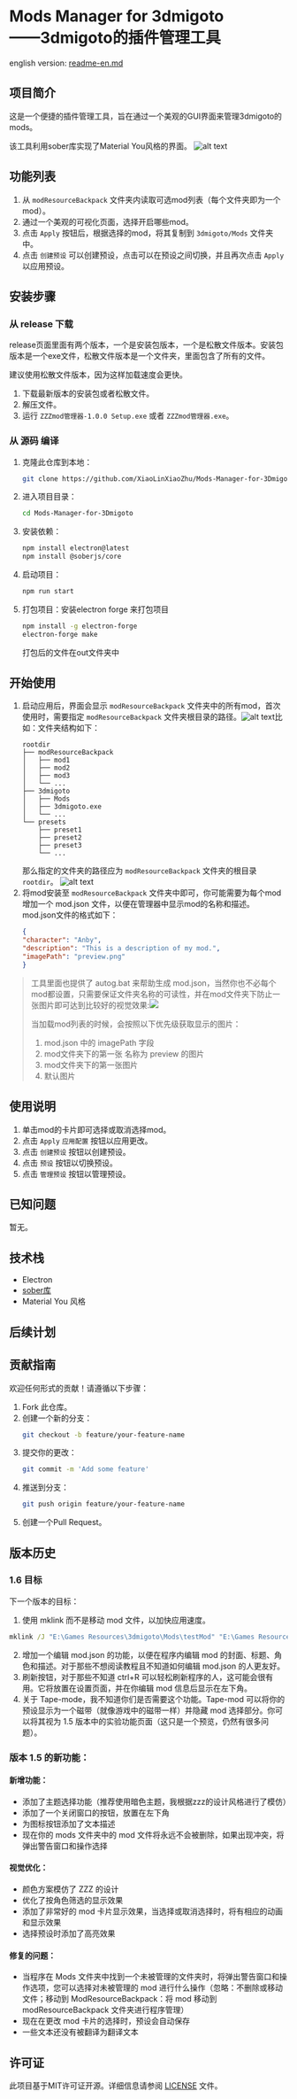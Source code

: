 # Mods Manager for 3dmigoto<br>——3dmigoto的插件管理工具

english version: [readme-en.md](./readme-en.md)

## 项目简介

这是一个便捷的插件管理工具，旨在通过一个美观的GUI界面来管理3dmigoto的mods。

该工具利用sober库实现了Material You风格的界面。
![alt text](readmeSrc/image-3.png)

## 功能列表

1. 从 `modResourceBackpack` 文件夹内读取可选mod列表（每个文件夹即为一个mod）。
2. 通过一个美观的可视化页面，选择开启哪些mod。
3. 点击 `Apply` 按钮后，根据选择的mod，将其复制到 `3dmigoto/Mods` 文件夹中。
4. 点击 `创建预设` 可以创建预设，点击可以在预设之间切换，并且再次点击 `Apply` 以应用预设。

## 安装步骤
### 从 release 下载
release页面里面有两个版本，一个是安装包版本，一个是松散文件版本。安装包版本是一个exe文件，松散文件版本是一个文件夹，里面包含了所有的文件。

建议使用松散文件版本，因为这样加载速度会更快。

1. 下载最新版本的安装包或者松散文件。
2. 解压文件。
3. 运行 `ZZZmod管理器-1.0.0 Setup.exe` 或者 `ZZZmod管理器.exe`。

### 从 源码 编译
1. 克隆此仓库到本地：
    ```bash
    git clone https://github.com/XiaoLinXiaoZhu/Mods-Manager-for-3Dmigoto.git
    ```
2. 进入项目目录：
    ```bash
    cd Mods-Manager-for-3Dmigoto
    ```
3. 安装依赖：
    ```bash
    npm install electron@latest
    npm install @soberjs/core
    ```
4. 启动项目：
    ```bash
    npm run start
    ```
5. 打包项目：安装electron forge 来打包项目
    ```bash
    npm install -g electron-forge
    electron-forge make
    ```
    打包后的文件在out文件夹中
    
## 开始使用

1. 启动应用后，界面会显示 `modResourceBackpack` 文件夹中的所有mod，首次使用时，需要指定 `modResourceBackpack` 文件夹根目录的路径。![alt text](readmeSrc/image-2.png)比如：文件夹结构如下：
    ```
    rootdir
    ├── modResourceBackpack
    │   ├── mod1
    │   ├── mod2
    │   ├── mod3
    │   └── ...
    ├── 3dmigoto
    │   ├── Mods
    │   ├── 3dmigoto.exe
    │   └── ...
    └── presets
        ├── preset1
        ├── preset2
        ├── preset3
        └── ...
    ```
    那么指定的文件夹的路径应为 `modResourceBackpack` 文件夹的根目录 `rootdir`。
![alt text](readmeSrc/image-1.png)
1. 将mod安装至 `modResourceBackpack` 文件夹中即可，你可能需要为每个mod增加一个 mod.json 文件，以便在管理器中显示mod的名称和描述。mod.json文件的格式如下：
    ```json
    {
    "character": "Anby",
    "description": "This is a description of my mod.",
    "imagePath": "preview.png"
    }
    ```

> 工具里面也提供了 autog.bat 来帮助生成 mod.json，当然你也不必每个mod都设置，只需要保证文件夹名称的可读性，并在mod文件夹下防止一张图片即可达到比较好的视觉效果:![](readmeSrc/image.png)
> 
> 当加载mod列表的时候，会按照以下优先级获取显示的图片：
> 1. mod.json 中的 imagePath 字段
> 2. mod文件夹下的第一张 名称为 preview 的图片
> 3. mod文件夹下的第一张图片
> 4. 默认图片


## 使用说明

1. 单击mod的卡片即可选择或取消选择mod。
2. 点击 `Apply` `应用配置` 按钮以应用更改。
3. 点击 `创建预设` 按钮以创建预设。
4. 点击 `预设` 按钮以切换预设。
5. 点击 `管理预设` 按钮以管理预设。

## 已知问题

暂无。


## 技术栈

- Electron
- [sober库](https://soberjs.com/)
- Material You 风格

## 后续计划


## 贡献指南

欢迎任何形式的贡献！请遵循以下步骤：

1. Fork 此仓库。
2. 创建一个新的分支：
    ```bash
    git checkout -b feature/your-feature-name
    ```
3. 提交你的更改：
    ```bash
    git commit -m 'Add some feature'
    ```
4. 推送到分支：
    ```bash
    git push origin feature/your-feature-name
    ```
5. 创建一个Pull Request。

## 版本历史
### 1.6 目标
下一个版本的目标：

1. 使用 mklink 而不是移动 mod 文件，以加快应用速度。
```cmd
mklink /J "E:\Games Resources\3dmigoto\Mods\testMod" "E:\Games Resources\3dmigoto\modResourceBackpack\testMod"
```
2. 增加一个编辑 mod.json 的功能，以便在程序内编辑 mod 的封面、标题、角色和描述。对于那些不想阅读教程且不知道如何编辑 mod.json 的人更友好。
3. 刷新按钮，对于那些不知道 ctrl+R 可以轻松刷新程序的人，这可能会很有用。它将放置在设置页面，并在你编辑 mod 信息后显示在左下角。
4. 关于 Tape-mode，我不知道你们是否需要这个功能。Tape-mod 可以将你的预设显示为一个磁带（就像游戏中的磁带一样）并隐藏 mod 选择部分。你可以将其视为 1.5 版本中的实验功能页面（这只是一个预览，仍然有很多问题）。
### 版本 1.5 的新功能：
#### 新增功能：
- 添加了主题选择功能（推荐使用暗色主题，我根据zzz的设计风格进行了模仿）
- 添加了一个关闭窗口的按钮，放置在左下角
- 为图标按钮添加了文本描述
- 现在你的 mods 文件夹中的 mod 文件将永远不会被删除，如果出现冲突，将弹出警告窗口和操作选择

#### 视觉优化：
- 颜色方案模仿了 ZZZ 的设计
- 优化了按角色筛选的显示效果
- 添加了非常好的 mod 卡片显示效果，当选择或取消选择时，将有相应的动画和显示效果
- 选择预设时添加了高亮效果

#### 修复的问题：
- 当程序在 Mods 文件夹中找到一个未被管理的文件夹时，将弹出警告窗口和操作选项，您可以选择对未被管理的 mod 进行什么操作（忽略：不删除或移动文件；移动到 ModResourceBackpack：将 mod 移动到 modResourceBackpack 文件夹进行程序管理）
- 现在在更改 mod 卡片的选择时，预设会自动保存
- 一些文本还没有被翻译为翻译文本


## 许可证

此项目基于MIT许可证开源。详细信息请参阅 [LICENSE](./LICENSE) 文件。
